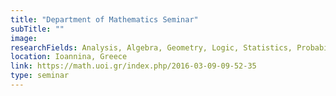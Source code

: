 ```yaml
---
title: "Department of Mathematics Seminar"
subTitle: ""
image:
researchFields: Analysis, Algebra, Geometry, Logic, Statistics, Probability, Applied Mathematics
location: Ioannina, Greece
link: https://math.uoi.gr/index.php/2016-03-09-09-52-35
type: seminar
---
```

